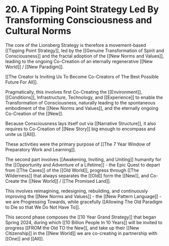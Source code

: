 # 20. A Tipping Point Strategy Led By Transforming Consciousness and Cultural Norms

The core of the Lionsberg Strategy is therefore a movement-based [[Tipping Point Strategy]], led by the [[Genuine Transformation of Spirit and Consciousness]] and the fractal adoption of the [[New Norms and Values]], leading to the ongoing Co-Creation of an eternally regenerative [[New World]] / [[New Paradigm]]. 

[[The Creator Is Inviting Us To Become Co-Creators of The Best Possible Future For All]]. 

Pragmatically, this involves first Co-Creating the [[Environment]], [[Conditions]], Infrastructure, Technology, and [[Experience]] to enable the Transformation of Consciousness, naturally leading to the spontaneous embodiment of the [[New Norms and Values]], and the eternally ongoing Co-Creation of the [[New]]. 

Because Consciousness lays itself out via [[Narrative Structure]], it also requires to Co-Creation of [[New Story]] big enough to encompass and unite us [[All]]. 

These activities were the primary purpose of [[The 7 Year Window of Preparatory Work and Learning]].  

The second part involves [[Awakening, Inviting, and Uniting]] humanity for the [[Opportunity and Adventure of a Lifetime]] - the Epic Quest to depart from [[The Caves]] of the [[Old World]], progress through [[The Wilderness]] that always separates the [[Old]] form the [[New]], and Co-Create the [[New World]] / [[The Promised Land]]. 

This involves reimagining, redesigning, rebuilding, and continuously improving the [[New Norms and Values]] - the [[New Pattern Language]] - we are Progressing Towards, while gracefully [[Allowing The Old Paradigm to Die so that We Do Not Have To]].  

This second phase composes the [[10 Year Grand Strategy]] that began Spring 2024, during which [[10 Billion People In 10 Years]] will be invited to progress [[FROM the Old TO the New]], and take up their [[New Citizenship]] in the [[New World]] we are co-creating in partnership with [[One]] and [[All]].  

